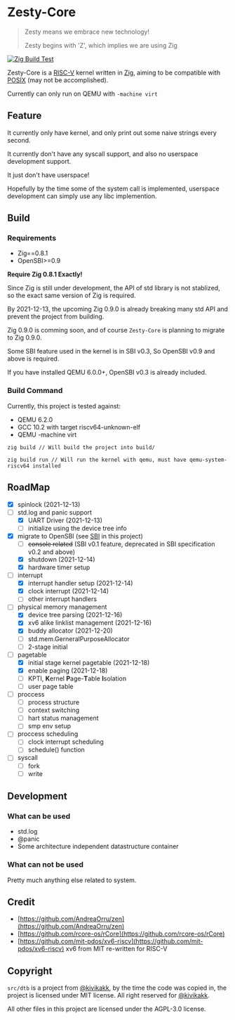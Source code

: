 # Zesty-Core

> Zesty means we embrace new technology!
>
> Zesty begins with 'Z', which implies we are using Zig

[![Zig Build Test](https://github.com/eastonman/zesty-core/actions/workflows/main.yml/badge.svg)](https://github.com/eastonman/zesty-core/actions/workflows/main.yml)

Zesty-Core is a [RISC-V](https://riscv.org/) kernel written in [Zig](https://ziglang.org/), aiming to be compatible with [POSIX](https://docs.oracle.com/cd/E19048-01/chorus4/806-3328/6jcg1bm05/index.html) (may not be accomplished).


Currently can only run on QEMU with `-machine virt`

## Feature
It currently only have kernel, and only print out some naive strings every second.

It currently don't have any syscall support, and also no userspace development support.

It just don't have userspace!

Hopefully by the time some of the system call is implemented, userspace development can simply use any libc implemention.

## Build

### Requirements

- Zig==0.8.1
- OpenSBI>=0.9

**Require Zig 0.8.1 Exactly!**

Since Zig is still under development, the API of std library is not stablized, so the exact same version of Zig is required.

By 2021-12-13, the upcoming Zig 0.9.0 is already breaking many std API and prevent the project from building.

Zig 0.9.0 is comming soon, and of course `Zesty-Core` is planning to migrate to Zig 0.9.0.

Some SBI feature used in the kernel is in SBI v0.3, So OpenSBI v0.9 and above is required.

If you have installed QEMU 6.0.0+, OpenSBI v0.3 is already included.

### Build Command

Currently, this project is tested against:
- QEMU 6.2.0 
- GCC 10.2 with target riscv64-unknown-elf
- QEMU -machine virt

```
zig build // Will build the project into build/

zig build run // Will run the kernel with qemu, must have qemu-system-riscv64 installed
```

## RoadMap
- [x] spinlock (2021-12-13)
- [ ] std.log and panic support
    - [x] UART Driver (2021-12-13)
    - [ ] initialize using the device tree info
- [x] migrate to OpenSBI (see [SBI](docs/SBI.md) in this project)
    - [ ] ~~console related~~ (SBI v0.1 feature, deprecated in SBI specification v0.2 and above)
    - [x] shutdown (2021-12-14)
    - [x] hardware timer setup
- [ ] interrupt
    - [x] interrupt handler setup (2021-12-14)
    - [x] clock interrupt (2021-12-14)
    - [ ] other interrupt handlers
- [ ] physical memory management
    - [x] device tree parsing (2021-12-16)
    - [x] xv6 alike linklist management (2021-12-16)
    - [x] buddy allocator (2021-12-20)
    - [ ] std.mem.GerneralPurposeAllocator
    - [ ] 2-stage initial
- [ ] pagetable
    - [x] initial stage kernel pagetable (2021-12-18)
    - [x] enable paging (2021-12-18)
    - [ ] KPTI, **K**ernel **P**age-**T**able **I**solation
    - [ ] user page table
- [ ] proccess
    - [ ] process structure
    - [ ] context switching
    - [ ] hart status management
    - [ ] smp env setup
- [ ] proccess scheduling
    - [ ] clock interrupt scheduling
    - [ ] schedule() function
- [ ] syscall
    - [ ] fork
    - [ ] write

## Development

### What can be used
- std.log
- @panic
- Some architecture independent datastructure container

### What can not be used
Pretty much anything else related to system.

## Credit
- [https://github.com/AndreaOrru/zen](https://github.com/AndreaOrru/zen)
- [https://github.com/rcore-os/rCore](https://github.com/rcore-os/rCore)
- [https://github.com/mit-pdos/xv6-riscv](https://github.com/mit-pdos/xv6-riscv) xv6 from MIT re-written for RISC-V

## Copyright
`src/dtb` is a project from [@kivikakk](https://github.com/kivikakk/dtb.zig), by the time the code was copied in, the project is licensed under MIT license. All right reserved for [@kivikakk](https://github.com/kivikakk).

All other files in this project are licensed under the AGPL-3.0 license.